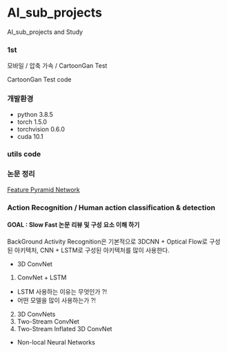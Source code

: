 # AI_sub_projects
AI_sub_projects and Study 

### 1st 
모바일 / 압축 가속 / CartoonGan Test 

CartoonGan Test code

### 개발환경
- python 3.8.5
- torch 1.5.0
- torchvision 0.6.0
- cuda 10.1

### utils code 


### 논문 정리 
[Feature Pyramid Network](https://github.com/KangHoyong/AI_sub_projects/issues/1)


### Action Recognition / Human action classification & detection
#### GOAL : Slow Fast 논문 리뷰 및 구성 요소 이해 하기 

BackGround 
Activity Recognition은 기본적으로 3DCNN + Optical Flow로 구성된 아키텍처, CNN + LSTM로 구성된 아키텍처를 많이 사용한다. 

 - 3D ConvNet 
 1. ConvNet + LSTM 
   - LSTM 사용하는 이유는 무엇인가 ?! 
   - 어떤 모델을 많이 사용하는가 ?! 
   
 2. 3D ConvNets 
 3. Two-Stream ConvNet
 4. Two-Stream Inflated 3D ConvNet 
 
 - Non-local Neural Networks
 
 
